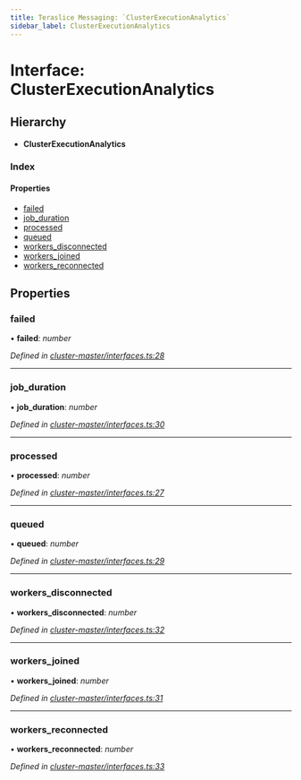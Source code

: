 ```yaml
---
title: Teraslice Messaging: `ClusterExecutionAnalytics`
sidebar_label: ClusterExecutionAnalytics
---
```


# Interface: ClusterExecutionAnalytics

## Hierarchy

* **ClusterExecutionAnalytics**

### Index

#### Properties

* [failed](clusterexecutionanalytics.md#failed)
* [job_duration](clusterexecutionanalytics.md#job_duration)
* [processed](clusterexecutionanalytics.md#processed)
* [queued](clusterexecutionanalytics.md#queued)
* [workers_disconnected](clusterexecutionanalytics.md#workers_disconnected)
* [workers_joined](clusterexecutionanalytics.md#workers_joined)
* [workers_reconnected](clusterexecutionanalytics.md#workers_reconnected)

## Properties

###  failed

• **failed**: *number*

*Defined in [cluster-master/interfaces.ts:28](https://github.com/terascope/teraslice/blob/a3992c27/packages/teraslice-messaging/src/cluster-master/interfaces.ts#L28)*

___

###  job_duration

• **job_duration**: *number*

*Defined in [cluster-master/interfaces.ts:30](https://github.com/terascope/teraslice/blob/a3992c27/packages/teraslice-messaging/src/cluster-master/interfaces.ts#L30)*

___

###  processed

• **processed**: *number*

*Defined in [cluster-master/interfaces.ts:27](https://github.com/terascope/teraslice/blob/a3992c27/packages/teraslice-messaging/src/cluster-master/interfaces.ts#L27)*

___

###  queued

• **queued**: *number*

*Defined in [cluster-master/interfaces.ts:29](https://github.com/terascope/teraslice/blob/a3992c27/packages/teraslice-messaging/src/cluster-master/interfaces.ts#L29)*

___

###  workers_disconnected

• **workers_disconnected**: *number*

*Defined in [cluster-master/interfaces.ts:32](https://github.com/terascope/teraslice/blob/a3992c27/packages/teraslice-messaging/src/cluster-master/interfaces.ts#L32)*

___

###  workers_joined

• **workers_joined**: *number*

*Defined in [cluster-master/interfaces.ts:31](https://github.com/terascope/teraslice/blob/a3992c27/packages/teraslice-messaging/src/cluster-master/interfaces.ts#L31)*

___

###  workers_reconnected

• **workers_reconnected**: *number*

*Defined in [cluster-master/interfaces.ts:33](https://github.com/terascope/teraslice/blob/a3992c27/packages/teraslice-messaging/src/cluster-master/interfaces.ts#L33)*
